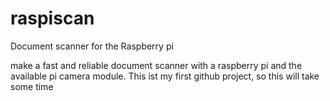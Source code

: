 # raspiscan
Document scanner for the Raspberry pi

make a fast and reliable document scanner with a raspberry pi and the available pi camera module.
This ist my first github project, so this will take some time
